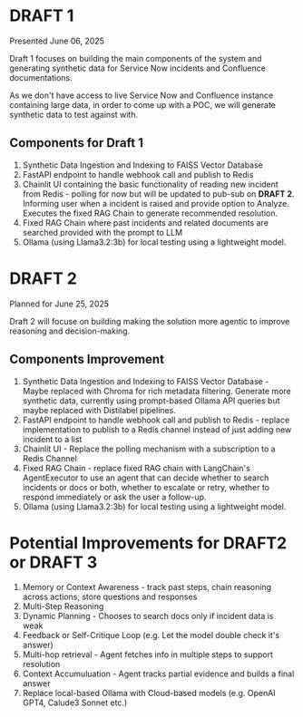 # DRAFT 1
Presented June 06, 2025

Draft 1 focuses on building the main components of the system and generating synthetic data for Service Now incidents and Confluence documentations.

As we don't have access to live Service Now and Confluence instance containing large data, in order to come up with a POC, we will generate synthetic data to test against with.

## Components for Draft 1
1. Synthetic Data Ingestion and Indexing to FAISS Vector Database
2. FastAPI endpoint to handle webhook call and publish to Redis
3. Chainlit UI containing the basic functionality of reading new incident from Redis - polling for now but will be updated to pub-sub on **DRAFT 2**. Informing user when a incident is raised and provide option to Analyze. Executes the fixed RAG Chain to generate recommended resolution.
4. Fixed RAG Chain where past incidents and related documents are searched provided with the prompt to LLM
5. Ollama (using Llama3.2:3b) for local testing using a lightweight model.

# DRAFT 2
Planned for June 25, 2025

Draft 2 will focuse on building making the solution more agentic to improve reasoning and decision-making.


## Components Improvement
1. Synthetic Data Ingestion and Indexing to FAISS Vector Database - Maybe replaced with Chroma for rich metadata filtering. Generate more synthetic data, currently using prompt-based Ollama API queries but maybe replaced with Distilabel pipelines.
2. FastAPI endpoint to handle webhook call and publish to Redis - replace implementation to publish to a Redis channel instead of just adding new incident to a list
3. Chainlit UI - Replace the polling mechanism with a subscription to a Redis Channel
4. Fixed RAG Chain - replace fixed RAG chain with LangChain's AgentExecutor to use an agent that can decide whether to search incidents or docs or both, whether to escalate or retry, whether to respond immediately or ask the user a follow-up.
5. Ollama (using Llama3.2:3b) for local testing using a lightweight model.

# Potential Improvements for DRAFT2 or DRAFT 3
1. Memory or Context Awareness - track past steps, chain reasoning across actions, store questions and responses
2. Multi-Step Reasoning
3. Dynamic Planning - Chooses to search docs only if incident data is weak
4. Feedback or Self-Critique Loop (e.g. Let the model double check it's answer)
5. Multi-hop retrieval - Agent fetches info in multiple steps to support resolution
6. Context Accumuluation - Agent tracks partial evidence and builds a final answer
7. Replace local-based Ollama with Cloud-based models (e.g. OpenAI GPT4, Calude3 Sonnet etc.)
